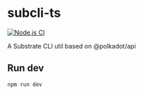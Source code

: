 # subcli-ts

[![Node.js CI](https://github.com/Akagi201/subcli-ts/actions/workflows/ci.yml/badge.svg)](https://github.com/Akagi201/subcli-ts/actions/workflows/ci.yml)

A Substrate CLI util based on @polkadot/api

## Run dev

```sh
npm run dev
```
